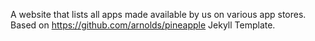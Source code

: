 A website that lists all apps made available by us on various app stores. Based on https://github.com/arnolds/pineapple Jekyll Template.

